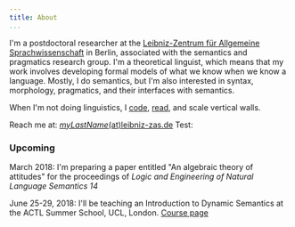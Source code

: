 ```yaml
---
title: About 
...
```


I'm a postdoctoral researcher at the [Leibniz-Zentrum für Allgemeine Sprachwissenschaft](http://www.zas.gwz-berlin.de) in Berlin, associated with the semantics and pragmatics research group. I'm a theoretical linguist, which means that my work involves developing formal models of what we know when we know a language. Mostly, I do semantics, but I'm also interested in syntax, morphology, pragmatics, and their interfaces with semantics. 

When I'm not doing linguistics, I [code](https://github.com/patrl), [read](https://www.goodreads.com/user/show/59694544-patrick-elliott), and scale vertical walls.

Reach me at: [*myLastName*(at)leibniz-zas.de](mailto:elliott@leibniz-zas.de)
Test:

### Upcoming

March 2018: I'm preparing a paper entitled "An algebraic theory of attitudes" for the proceedings of *Logic and Engineering of Natural Language Semantics 14*

June 25-29, 2018: I'll be teaching an Introduction to Dynamic Semantics at the ACTL Summer School, UCL, London. [Course page](https://actlblog.wordpress.com/introduction-to-dynamic-semantics/)
